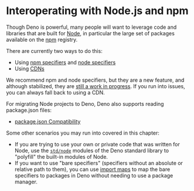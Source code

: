# Interoperating with Node.js and npm

Though Deno is powerful, many people will want to leverage code and libraries
that are built for [Node](https://nodejs.org/), in particular the large set of
packages available on the [npm](https://npmjs.com/) registry.

There are currently two ways to do this:

- Using [npm specifiers](./node/npm_specifiers.md) and
  [node specifiers](./node/node_specifiers.md)
- Using [CDNs](./node/cdns.md)

We recommend npm and node specifiers, but they are a new feature, and although
stabilized, they are
[still a work in progress](https://github.com/denoland/deno/issues/15960). If
you run into issues, you can always fall back to using a CDN.

For migrating Node projects to Deno, Deno also supports reading package.json
files:

- [package.json Compatibility](./node_package_json.md)

Some other scenarios you may run into covered in this chapter:

- If you are trying to use your own or private code that was written for Node,
  use the [`std/node`](./node/node_specifiers.md) modules of the Deno standard
  library to "polyfill" the built-in modules of Node.
- If you want to use "bare specifiers" (specifiers without an absolute or
  relative path to them), you can use [import maps](./basics/import_maps.md) to
  map the bare specifiers to packages in Deno without needing to use a package
  manager.
